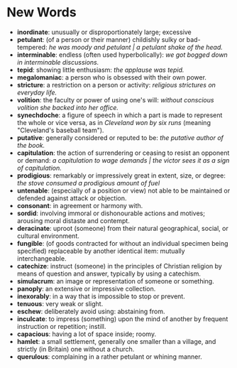 # New Words

- **inordinate**: unusually or disproportionately large; excessive
- **petulant**: (of a person or their manner) childishly sulky or bad-tempered: *he was moody and petulant | a petulant shake of the head.*
- **interminable**: endless (often used hyperbolically): *we got bogged down in interminable discussions.*
- **tepid**: showing little enthusiasm: *the applause was tepid.*
- **megalomaniac**: a person who is obsessed with their own power.
- **stricture**: a restriction on a person or activity: *religious strictures on everyday life.*
- **volition**: the faculty or power of using one's will: *without conscious volition she backed into her office.*
- **synechdoche**: a figure of speech in which a part is made to represent the whole or vice versa, as in *Cleveland won by six runs* (meaning "Cleveland's baseball team").
- **putative**: generally considered or reputed to be: *the putative author of the book.*
- **capitulation**: the action of surrendering or ceasing to resist an opponent or demand: *a capitulation to wage demands | the victor sees it as a sign of capitulation.*
- **prodigious**: remarkably or impressively great in extent, size, or degree: *the stove consumed a prodigious amount of fuel*
- **untenable**: (especially of a position or view) not able to be maintained or defended against attack or objection.
- **consonant**: in agreement or harmony with.
- **sordid**: involving immoral or dishonourable actions and motives; arousing moral distaste and contempt.
- **deracinate**: uproot (someone) from their natural geographical, social, or cultural environment.
- **fungible**: (of goods contracted for without an individual specimen being specified) replaceable by another identical item: mutually interchangeable.
- **catechize**: instruct (someone) in the principles of Christian religion by means of question and answer, typically by using a catechism.
- **simulacrum**: an image or representation of someone or something.
- **panoply**: an extensive or impressive collection.
- **inexorably**: in a way that is impossible to stop or prevent.
- **tenuous**: very weak or slight.
- **eschew**: deliberately avoid using: abstaining from.
- **inculcate**: to impress (something) upon the mind of another by frequent instruction or repetition; instill.
- **capacious**: having a lot of space inside; roomy.
- **hamlet**: a small settlement, generally one smaller than a village, and strictly (in Britain) one without a church.
- **querulous**: complaining in a rather petulant or whining manner.